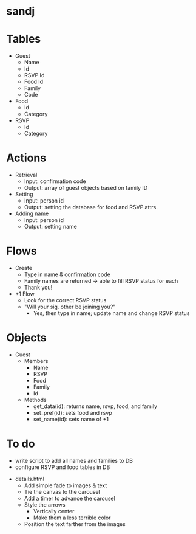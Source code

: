 sandj
=====

# Tables
* Guest
    * Name
    * Id
    * RSVP Id
    * Food Id
    * Family
    * Code
* Food
    * Id
    * Category
* RSVP
    * Id
    * Category

# Actions
* Retrieval
    * Input: confirmation code
    * Output: array of guest objects based on family ID
* Setting
    * Input: person id
    * Output: setting the database for food and RSVP attrs.
* Adding name
    * Input: person id
    * Output: setting name

# Flows
* Create
    * Type in name & confirmation code
    * Family names are returned -> able to fill RSVP status for each
    * Thank you!
* +1 Flow
    * Look for the correct RSVP status
    * "Will your sig. other be joining you?"
        * Yes, then type in name; update name and change RSVP status


# Objects
* Guest
    * Members
        * Name
        * RSVP
        * Food
        * Family
        * Id
    * Methods
        * get_data(id): returns name, rsvp, food, and family
        * set_pref(id): sets food and rsvp
        * set_name(id): sets name of +1



# To do
* write script to add all names and families to DB
* configure RSVP and food tables in DB




- details.html
    - Add simple fade to images & text
    - Tie the canvas to the carousel
    - Add a timer to advance the carousel
    - Style the arrows
        - Vertically center
        - Make them a less terrible color
    - Position the text farther from the images
